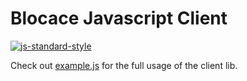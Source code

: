 # Blocace Javascript Client
[![js-standard-style](https://cdn.rawgit.com/feross/standard/master/badge.svg)](https://github.com/feross/standard)

Check out [example.js](https://github.com/codingpeasant/blocace/blob/master/client/example.js) for the full usage of the client lib.
